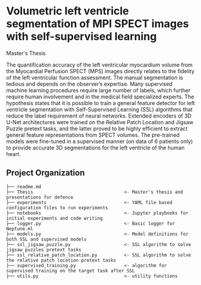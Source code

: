 # Volumetric left ventricle segmentation of MPI SPECT images with self-supervised learning
Master's Thesis

The quantification accuracy of the left ventricular myocardium volume from the Myocardial 
Perfusion SPECT (MPS) images directly relates to the fidelity of the left ventricular function 
assessment. The manual segmentation is tedious and depends on the observer’s expertise. 
Many supervised machine learning procedures require large number of labels, which further
require human involvement and in the medical field specialized experts. The hypothesis states 
that it is possible to train a general feature detector for left ventricle segmentation with 
Self-Supervised Learning (SSL) algorithms that reduce the label requirement of neural networks. 
Extended encoders of 3D U-Net architectures were trained on the Relative Patch Location and 
Jigsaw Puzzle pretext tasks, and the latter proved to be highly efficient to extract general 
feature representations from SPECT volumes. The pre-trained models were fine-tuned in a 
supervised manner (on data of 6 patients only) to provide accurate 3D segmentations for the 
left ventricle of the human heart.

Project Organization
------------

    ├── readme.md                      
    ├── Thesis                                  <- Master's thesis and presentations for defence
    ├── experiments                             <- YAML file based configuration files to run experiments
    ├── notebooks                               <- Jupyter playbooks for initial experiments and code writing
    ├── logger.py                               <- Basic logger for Neptune.ml
    ├── models.py                               <- Model definitions for both SSL and supervised models
    ├── ssl_jigsaw_puzzle.py                    <- SSL algorithm to solve jigsaw puzzles pretext tasks
    ├── ssl_relative_patch_location.py          <- SSL algorithm to solve the relative patch location pretext tasks
    ├── supervised_training.py                  <- algorithm for supervised training on the target task after SSL
    ├── utils.py                                <- utility functions
